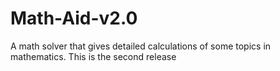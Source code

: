 # Math-Aid-v2.0
A math solver that gives detailed calculations of some topics in mathematics. This is the second release
